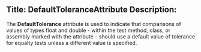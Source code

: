 Title: DefaultToleranceAttribute
Description: 
---

The **DefaultTolerance** attribute is used to indicate that comparisons of values of types float
and double - within the test method, class, or assembly marked with the attribute - should use
a default value of tolerance for equalty tests unless a different value is specified.
